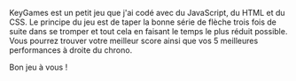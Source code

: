 KeyGames est un petit jeu que j'ai codé avec du JavaScript, du HTML et du CSS. 
Le principe du jeu est de taper la bonne série de flèche trois fois de suite dans se tromper et tout cela en faisant le temps le plus réduit possible.
Vous pourrez trouver votre meilleur score ainsi que vos 5 meilleures performances à droite du chrono.

Bon jeu à vous !
